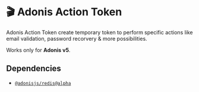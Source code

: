 # 🎬 Adonis Action Token 
Adonis Action Token create temporary token to perform specific actions like email validation, password recorvery & more possibilities. 

Works only for **Adonis v5**.

## Dependencies
- [`@adonisjs/redis@alpha`](https://github.com/adonisjs/redis)
